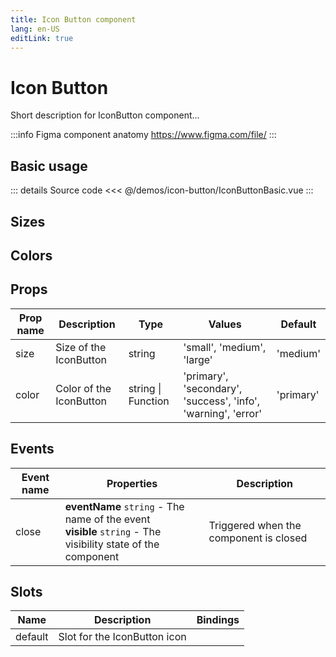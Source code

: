 ```yaml
---
title: Icon Button component
lang: en-US
editLink: true
---
```


# Icon Button

Short description for IconButton component...

:::info Figma component anatomy
https://www.figma.com/file/
:::

## Basic usage

<IconButtonBasic />

::: details Source code
<<< @/demos/icon-button/IconButtonBasic.vue
:::

## Sizes

<IconButtonSizes />

## Colors

<IconButtonColors />

## Props

| Prop name | Description             | Type               | Values                                                        | Default   |
| --------- | ----------------------- | ------------------ | ------------------------------------------------------------- | --------- |
| size      | Size of the IconButton  | string             | 'small', 'medium', 'large'                                    | 'medium'  |
| color     | Color of the IconButton | string \| Function | 'primary', 'secondary', 'success', 'info', 'warning', 'error' | 'primary' |

## Events

| Event name | Properties                                                                                                      | Description                            |
| ---------- | --------------------------------------------------------------------------------------------------------------- | -------------------------------------- |
| close      | **eventName** `string` - The name of the event<br/>**visible** `string` - The visibility state of the component | Triggered when the component is closed |

## Slots

| Name    | Description                  | Bindings |
| ------- | ---------------------------- | -------- |
| default | Slot for the IconButton icon |          |
